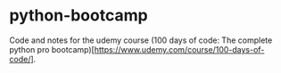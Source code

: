 # python-bootcamp
Code and notes for the udemy course (100 days of code: The complete python pro bootcamp)[https://www.udemy.com/course/100-days-of-code/].